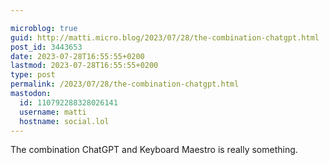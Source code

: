 ```yaml
---

microblog: true
guid: http://matti.micro.blog/2023/07/28/the-combination-chatgpt.html
post_id: 3443653
date: 2023-07-28T16:55:55+0200
lastmod: 2023-07-28T16:55:55+0200
type: post
permalink: /2023/07/28/the-combination-chatgpt.html
mastodon:
  id: 110792288328026141
  username: matti
  hostname: social.lol
---
```

The combination ChatGPT and Keyboard Maestro is really something.
